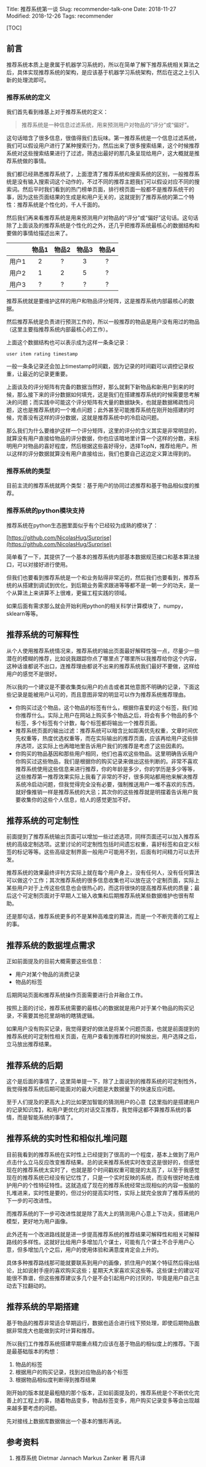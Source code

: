 Title: 推荐系统第一谈
Slug: recommender-talk-one
Date: 2018-11-27
Modified: 2018-12-26
Tags: recommender

[TOC]

## 前言

推荐系统本质上是隶属于机器学习系统的，所以在简单了解下推荐系统相关算法之后，具体实现推荐系统的架构，是应该基于机器学习系统架构，然后在这之上引入新的处理流即可。

### 推荐系统的定义

我们首先看到维基上对于推荐系统的定义：

> 推荐系统是一种信息过滤系统，用来预测用户对物品的“评分”或“偏好”。

这句话暗含了很多信息，很值得我们去玩味。第一推荐系统是一个信息过滤系统，我们可以假设用户进行了某种搜索行为，然后出来了很多搜索结果，这个时候推荐系统对这些搜索结果进行了过滤，筛选出最好的那几条呈现给用户，这大概就是推荐系统做的事情。

我们都已经熟悉推荐系统了，上面澄清了推荐系统和搜索系统的区别，一般推荐系统是没有输入搜索词这个动作的，不过不同的推荐主题我们可以假设对应不同的搜索词。然后平时我们看到的热门榜单页面，排行榜页面一般都不是推荐系统干的事，因为这些页面结果的生成是和用户无关的，这就提到了推荐系统的第二个特性：推荐系统是个性化的，千人千面的。

然后我们再来看推荐系统是用来预测用户对物品的“评分”或“偏好”这句话。这句话除了上面谈及的推荐系统是个性化的之外，还几乎把推荐系统最核心的数据结构和要做的事情给描述出来了。

|       | 物品1 | 物品2 | 物品3 | 物品4 |
| :---: | :---: | :---: | :---: | :---: |
| 用户1 |   2   |   ?   |   3   |   ?   |
| 用户2 |   1   |   2   |   5   |   ?   |
| 用户3 |   ?   |   ?   |   ?   |   ?   |

推荐系统就是要维护这样的用户和物品评分矩阵，这是推荐系统内部最核心的数据。

然后推荐系统是负责进行预测工作的，所以一般推荐的物品是用户没有用过的物品（这里主要指推荐系统内部最核心的工作）。

上面这个数据结构也可以表示成为这样一条条记录：

```
user item rating timestamp
```

一般一条条记录还会加上timestamp时间戳，因为记录的时间戳可以调控记录权重，让最近的记录更重要。

上面谈及的评分矩阵有完备的数据当然好，那么就剩下新物品和新用户到来的时候，那么接下来的评分数据如何填充，这是我们在搭建推荐系统的时候需要思考解决的问题；而实践中可能这个评分矩阵有大量的数据缺失，也就是数据稀疏性问题，这也是推荐系统的一个难点问题；此外甚至可能推荐系统在刚开始搭建的时候，完善没有这样的评分数据，这就是推荐系统中的冷启动问题。

那么我们为什么要维护这样一个评分矩阵，这里的评分的含义其实是非常明显的，就算没有用户直接给物品的评分数据，你也应该暗地里计算一个这样的分数，来标明用户对物品的喜好程度，然后根据这些喜好得分，选择TopN，推荐给用户。所以这样的评分数据就算没有用户直接给出，我们也要自己这边定义算法得到的。



### 推荐系统的类型

目前主流的推荐系统就两个类型：基于用户的协同过滤推荐和基于物品相似度的推荐。



### 推荐系统的python模块支持

推荐系统在python生态圈里面似乎有个已经较为成熟的模块了： 

[https://github.com/NicolasHug/Surprise](https://github.com/NicolasHug/Surprise)

简单看了一下，其提供了一个基本的推荐系统内部基本数据规范接口和基本算法接口，可以对接好进行使用。

但我们也要看到推荐系统是一个和业务贴得非常近的，然后我们也要看到，推荐系统的从搭建到调试到优化，到后期业务需求跟进等等都不是一朝一夕的功夫，是一个从算法上来讲算不上很难，更偏工程实践的领域。

如果后面有需求那么就会开始利用python的相关科学计算模块了，numpy，sklearn等等。



##  推荐系统的可解释性

从个人使用推荐系统情况来，推荐系统的输出页面最好解释性强一点，尽量少一些潜在的模糊的推荐，比如说我跟踪你点了哪里点了哪里所以我推荐给你这个内容，这种话谁都说不出口，连推荐理由都说不出来的推荐系统我们最好不要做，这样给用户的感觉不是很好。

所以我的一个建议是不要收集类似用户的点击或者其他意图不明确的记录，下面这些记录是能被用户认可的，而且意图非常的明显可以作为推荐系统推荐理由。

- 你购买过这个物品，这个物品的标签有什么，根据你喜爱的这个标签，我们给你推荐什么。实际上用户在网站上购买多个物品之后，将会有多个物品的多个标签，多个标签有个计数，每个标签都将输出一个推荐页面。
- 推荐系统页面的输出过滤：推荐系统可以暗含比如距离优先权重，文章时间优先权重等，热度优选权重等，而在实际输出的推荐页面，应该再给用户这些排序选项，这实际上也再暗地里告诉用户我们的推荐是考虑了这些因素的。
- 你购买的物品基因和那些用户相同，他们也喜欢这些物品。这里明确告诉用户你购买过这些物品，我们是根据你的购买记录来做出这些判断的。非常不喜欢推荐系统使用这些信息来进行推荐，你的年龄是多少，你的学历是多少等等，这些推荐第一推荐效果实际上我看了非常的不好，很多网站都用他来解决推荐系统冷启动问题，但我觉得完全没有必要，强制推送用户一堆不喜欢的东西，就好像推销一样是推荐系统的大忌；其次你的这些推荐就是明摆着告诉用户我要收集你的这些个人信息，给人的感觉更加不好。

## 推荐系统的可定制性

前面提到了推荐系统输出页面可以增加一些过滤选项，同样页面还可以加入推荐系统的高级定制选项。这里讨论的可定制性包括时间遗忘权重，喜好标签和自定义标签的标记等等。这些高级定制界面一般用户可能用不到，后面有时间精力可以去开发。

推荐系统的效果最终评判方实际上就在每个用户身上，没有任何人，没有任何算法可以做这个工作；其次推荐系统的很多信息收集也可以放在这个定制页面，实际上某些用户对于上传这些信息也会很热心的，而这将很快的提高推荐系统的质量；最后这个可定制页面对于早期人工输入收集和后期推荐系统某些数据维护也很有帮助。

还是那句话，推荐系统更多的不是某种高难度的算法，而是一个不断完善的工程上的事。









## 推荐系统的数据埋点需求

正如前面提及的目前大概需要这些信息：

- 用户对某个物品的消费记录
- 物品的标签

后期网站页面和推荐系统操作页面需要进行合并融合工作。

按照上面的讨论，推荐系统需要的最核心的数据就是用户对于某个物品的购买记录，不需要其他花里胡哨的瞎猜逻辑。

如果用户没有购买记录，我觉得更好的做法是将某个问题页面，也就是前面提到的推荐系统的可定制性相关页面，在用户查看到推荐栏的时候放出，用户选择之后，立马放出推荐结果。



## 推荐系统的后期

这个是后面的事情了，这里简单提一下，除了上面说到的推荐系统的可定制性外，我觉得推荐系统后期可能面对的最大问题是大数据量下的快速反应问题。

至于人们提及的更高大上的比如更加智能的猜测用户的心意【这里指的是搭建用户的记录知识库】，和用户更优化的对话交互推荐，我觉得这都不算推荐系统的事情，而是智能系统的事情了。



## 推荐系统的实时性和相似扎堆问题

目前我看到的推荐系统在实时性上已经提到了很高的一个程度，基本上做到了用户点击什么立马反应改变推荐结果。总的说来推荐系统实时改变这是很好的，但感觉现在的推荐系统太实时了，也就是那个时间戳权重可能提的太高了，以至于我感觉现在的推荐系统已经没有记忆性了，只是一个实时反映的系统，而没有很好地去维护用户的个性特征特性。这就造成了现在的推荐系统经常出现相似的内容一股脑的扎堆进来，实时性是要的，但过分的提高实时性，实际上就完全放弃了推荐系统的下一步的可改进性。

而推荐系统的下一步可改进性就是除了高大上的猜测用户心意上下功夫，搭建用户模型，更好地为用户画像。

此外还有一个改进路线就是进一步提高推荐系统的推荐结果可解释性和相关可解释路线的多样性。这就好比给用户多增加几个谋士，可能有几个谋士不合乎用户心意，但多增加几个之后，用户的使用体验和满意度肯定会上升的。

具体多种推荐路线那可能就要联系到用户的画像，抓住用户的某个特征然后得出结论，比如说射手座的喜欢购买这些；星期天大家喜欢买这些等。这些谋士的建议可能很不靠谱，但这些推荐建议多几个是不会引起用户的讨厌的，毕竟是用户自己主动去下拉翻动的。



## 推荐系统的早期搭建

基于物品的推荐非常适合早期运行，数据也适合进行线下预处理，即使后期物品数据非常庞大也能做到实时计算和推荐。

所以我们工作推荐系统搭建早期重点精力应该在基于物品的相似度上的推荐。下面是最基础版本的构想：

1. 物品的标签
2. 根据用户的购买记录，找到对应物品的各个标签
3. 根据物品相似度判断得到推荐结果

刚开始的版本就是最粗糙的那个版本，正如前面提及的，推荐系统是个不断优化完善上的工程上的事，随着物品变多，物品标签变多，用户购买记录变多等会出现越来越多要考虑的问题。

先对接线上数据库数据做出一个基本的雏形再说。

## 参考资料

1. 推荐系统 Dietmar Jannach Markus Zanker 著 蒋凡译